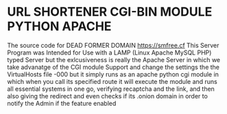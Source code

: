 # URL SHORTENER CGI-BIN MODULE PYTHON APACHE
The source code for DEAD FORMER DOMAIN https://smfree.cf
This Server Program was Intended for Use with a LAMP (Linux Apache MySQL PHP) typed Server but the exlcusiveness is really the Apache Server in which we take advanatge of the CGI module Support and change the settings the the VirtualHosts file  -000 but it simply runs as an apache python cgi module in which when you call its specified route it will execute the module and runs all essential systems in one go, verifying recaptcha and the link, and then also giving the redirect and even checks if its .onion domain in order to notify the Admin if  the feature enabled
